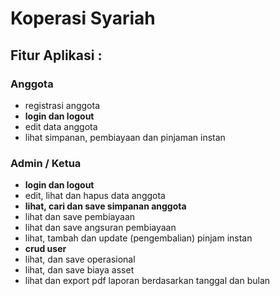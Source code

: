 # Koperasi Syariah

## Fitur Aplikasi :

### Anggota

* registrasi anggota
* **login dan logout**
* edit data anggota
* lihat simpanan, pembiayaan dan pinjaman instan

### Admin / Ketua

* **login dan logout**
* edit, lihat dan hapus data anggota
* **lihat, cari dan save simpanan anggota**
* lihat dan save pembiayaan
* lihat dan save angsuran pembiayaan
* lihat, tambah dan update (pengembalian) pinjam instan
* **crud user**
* lihat, dan save operasional
* lihat, dan save biaya asset
* lihat dan export pdf laporan berdasarkan tanggal dan bulan